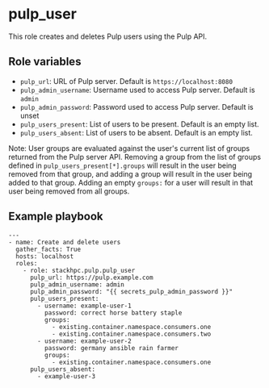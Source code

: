 pulp_user
================

This role creates and deletes Pulp users using the Pulp API.

Role variables
--------------

* `pulp_url`: URL of Pulp server. Default is `https://localhost:8080`
* `pulp_admin_username`: Username used to access Pulp server. Default is `admin`
* `pulp_admin_password`: Password used to access Pulp server. Default is unset
* `pulp_users_present`: List of users to be present. Default is an empty list.
* `pulp_users_absent`: List of users to be absent. Default is an empty list.

Note: User groups are evaluated against the user's current list of groups returned from the Pulp server API. Removing a group from the list of groups defined in `pulp_users_present[*].groups` will result in the user being removed from that group, and adding a group will result in the user being added to that group. Adding an empty `groups:` for a user will result in that user being removed from all groups.

Example playbook
----------------

```
---
- name: Create and delete users
  gather_facts: True
  hosts: localhost
  roles:
    - role: stackhpc.pulp.pulp_user
      pulp_url: https://pulp.example.com
      pulp_admin_username: admin
      pulp_admin_password: "{{ secrets_pulp_admin_password }}"
      pulp_users_present:
        - username: example-user-1
          password: correct horse battery staple
          groups:
            - existing.container.namespace.consumers.one
            - existing.container.namespace.consumers.two
        - username: example-user-2
          password: germany ansible rain farmer
          groups:
            - existing.container.namespace.consumers.one
      pulp_users_absent:
        - example-user-3
```
